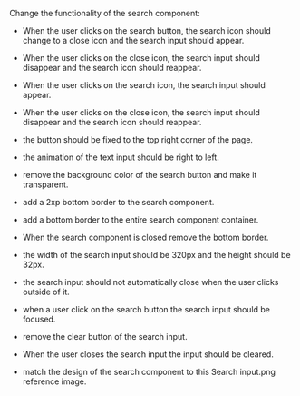 Change the functionality of the search component:

- When the user clicks on the search button, the search icon should change to a close icon and the search input should appear.
- When the user clicks on the close icon, the search input should disappear and the search icon should reappear.
- When the user clicks on the search icon, the search input should appear.
- When the user clicks on the close icon, the search input should disappear and the search icon should reappear.


- the button should be fixed to the top right corner of the page.
- the animation of the text input should be right to left.


<!-- - When the user presses Enter, the search should be performed.
- When the user clicks on a search result, the user should be redirected to the search result page. -->

<!-- Style -->
- remove the background color of the search button and make it transparent.
- add a 2xp bottom border to the search component.
- add a bottom border to the entire search component container.
- When the search component is closed remove the bottom border.
- the width of the search input should be 320px and the height should be 32px.



- the search input should not automatically close when the user clicks outside of it.
- when a user click on the search button the search input should be focused.
- remove the clear button of the search input.
- When the user closes the search input the input should be cleared.



- match the design of the search component to this Search input.png reference image.  